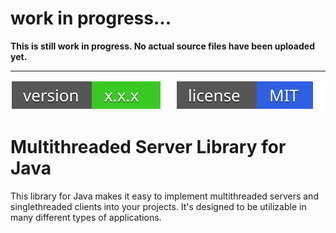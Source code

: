 # work in progress...

**This is still work in progress. No actual source files have been uploaded yet.**

----------------------------------------------------------------------------------

[![badge](/res/svg/version_badge.svg)](/LICENSE)
[![badge](/res/svg/license_badge.svg)](/LICENSE)

# Multithreaded Server Library for Java
This library for Java makes it easy to implement multithreaded servers and singlethreaded clients into your projects. It's designed to be utilizable in many different types of applications.
